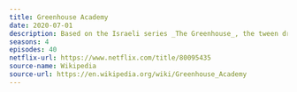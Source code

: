 ```yaml
---
title: Greenhouse Academy
date: 2020-07-01
description: Based on the Israeli series _The Greenhouse_, the tween drama had four seasons before its cancellation.   
seasons: 4
episodes: 40
netflix-url: https://www.netflix.com/title/80095435
source-name: Wikipedia  
source-url: https://en.wikipedia.org/wiki/Greenhouse_Academy
---
```


